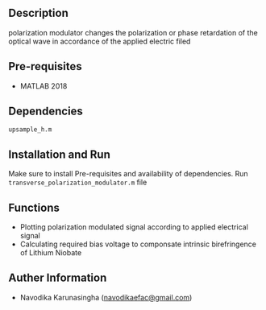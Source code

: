 ## Description
polarization modulator changes the polarization or phase retardation of the optical wave in accordance of the applied electric filed
## Pre-requisites
- MATLAB 2018

## Dependencies
`upsample_h.m`
## Installation and Run
Make sure to install Pre-requisites and availability of dependencies.
Run `transverse_polarization_modulator.m` file

## Functions
- Plotting polarization modulated signal according to applied electrical signal
- Calculating required bias voltage to componsate intrinsic birefringence of Lithium Niobate

## Auther Information
- Navodika Karunasingha (navodikaefac@gmail.com)